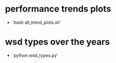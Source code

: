 # performance trends plots
* `bash all_trend_plots.sh'

# wsd types over the years
* `python wsd_types.py'
